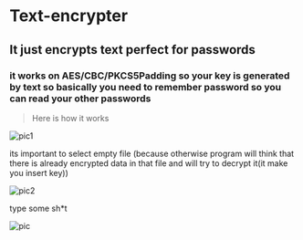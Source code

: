 # Text-encrypter
## It just encrypts text perfect for passwords

### it works on AES/CBC/PKCS5Padding so your key is generated by text so basically you need to remember password so you can read your other passwords



>Here is how it works 

![pic1](https://i.ibb.co/tc0zNWY/Bez-naslova.png)


its important to select empty file (because otherwise program will think that there is already encrypted data in that file and will try to decrypt it(it make you insert key))

![pic2](https://i.ibb.co/bszLTPX/Bez-naslova.png)


type some sh*t

![pic](https://i.ibb.co/QQvny0f/Bez-naslova.png)

